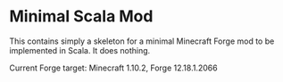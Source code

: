Minimal Scala Mod
=================

This contains simply a skeleton for a minimal Minecraft Forge mod to be implemented in Scala. It does nothing.

Current Forge target: Minecraft 1.10.2, Forge 12.18.1.2066
